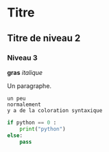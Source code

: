 
# Titre 

## Titre de niveau 2

### Niveau 3

**gras** *italique* 

Un paragraphe.

    un peu
    normalement 
    y a de la coloration syntaxique 

```python
if python == 0 :
    print("python")
else:
    pass
```




